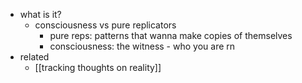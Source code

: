   * what is it?
    * consciousness vs pure replicators
      * pure reps: patterns that wanna make copies of themselves
      * consciousness: the witness - who you are rn
  * related
    * [[tracking thoughts on reality]]
